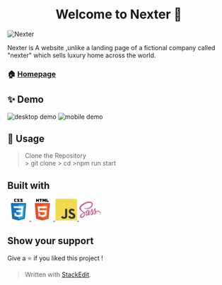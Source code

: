 ﻿
<h1 align="center">Welcome to Nexter  👋</h1>

![Nexter](https://github.com/abdelghanyMh/Nexter/assets/33175196/ba62c860-d9e1-47f8-a320-8b8002823d10)

Nexter is A website ,unlike a landing page  of a fictional company called "nexter" which sells luxury home across the world. 
### 🏠 [Homepage](https://abdelghanymh.github.io/Nexter/)

## ✨ Demo

![desktop demo](nexter_desktop.gif)
![mobile demo](nexter_mobile.gif)

## 🚀 Usage
 > Clone the Repository  
	> git clone 
	> cd 
	>npm  run start 
	


## Built with
<p align="left"> <a href="https://www.w3schools.com/css/" target="_blank"> <img src="https://raw.githubusercontent.com/devicons/devicon/master/icons/css3/css3-original-wordmark.svg" alt="css3" width="50" height=""/> </a> <a href="https://www.w3.org/html/" target="_blank"> <img src="https://raw.githubusercontent.com/devicons/devicon/master/icons/html5/html5-original-wordmark.svg" alt="html5" width="50" height="50"/> </a> <a href="https://developer.mozilla.org/en-US/docs/Web/JavaScript" target="_blank"> <img src="https://raw.githubusercontent.com/devicons/devicon/master/icons/javascript/javascript-original.svg" alt="javascript" width="50" height="50"/> </a> <a href="https://www.linux.org/" target="_blank"> <img src="https://raw.githubusercontent.com/devicons/devicon/master/icons/sass/sass-original.svg" alt="sass" width="50" height="50"/> </a> </p>


## Show your support

Give a ⭐️ if you liked this  project !

> Written with [StackEdit](https://stackedit.io/).



